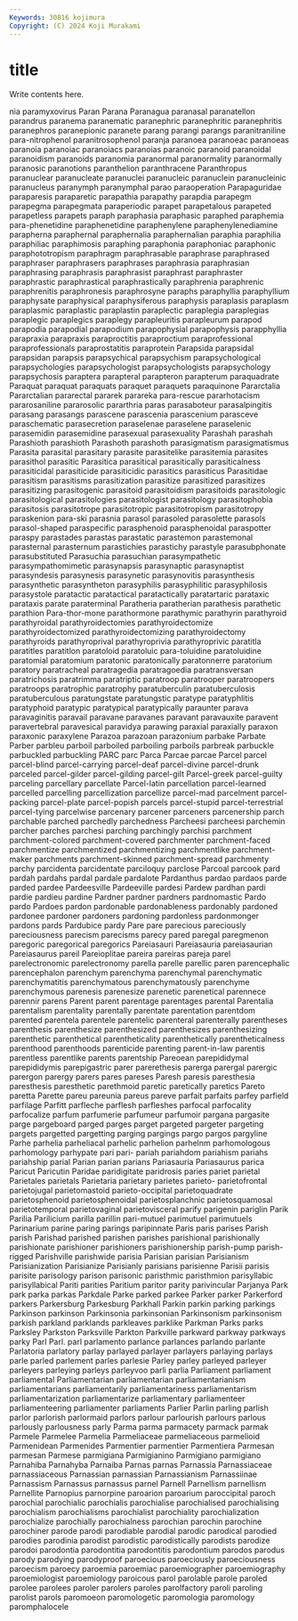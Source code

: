 ```yaml
---
Keywords: 30816 kojimura
Copyright: (C) 2024 Koji Murakami
---
```


# title

Write contents here.



nia paramyxovirus Paran Parana Paranagua paranasal paranatellon parandrus paranema
paranematic paranephric paranephritic paranephritis paranephros paranepionic paranete parang parangi parangs
paranitraniline para-nitrophenol paranitrosophenol paranja paranoea paranoeac paranoeas paranoia paranoiac paranoiacs
paranoias paranoic paranoid paranoidal paranoidism paranoids paranomia paranormal paranormality paranormally
paranosic paranotions paranthelion paranthracene Paranthropus paranuclear paranucleate paranuclei paranucleic paranuclein
paranucleinic paranucleus paranymph paranymphal parao paraoperation Parapaguridae paraparesis paraparetic parapathia
parapathy parapdia parapegm parapegma parapegmata paraperiodic parapet parapetalous parapeted parapetless
parapets paraph paraphasia paraphasic paraphed paraphemia para-phenetidine paraphenetidine paraphenylene paraphenylenediamine
parapherna paraphernal paraphernalia paraphernalian paraphia paraphilia paraphiliac paraphimosis paraphing paraphonia
paraphoniac paraphonic paraphototropism paraphragm paraphrasable paraphrase paraphrased paraphraser paraphrasers paraphrases
paraphrasia paraphrasian paraphrasing paraphrasis paraphrasist paraphrast paraphraster paraphrastic paraphrastical paraphrastically
paraphrenia paraphrenic paraphrenitis paraphronesis paraphrosyne paraphs paraphyllia paraphyllium paraphysate paraphysical
paraphysiferous paraphysis paraplasis paraplasm paraplasmic paraplastic paraplastin paraplectic paraplegia paraplegias
paraplegic paraplegics paraplegy parapleuritis parapleurum parapod parapodia parapodial parapodium parapophysial
parapophysis parapphyllia parapraxia parapraxis paraproctitis paraproctium paraprofessional paraprofessionals paraprostatitis paraprotein
Parapsida parapsidal parapsidan parapsis parapsychical parapsychism parapsychological parapsychologies parapsychologist parapsychologists
parapsychology parapsychosis paraptera parapteral parapteron parapterum paraquadrate Paraquat paraquat paraquats
paraquet paraquets paraquinone Pararctalia Pararctalian pararectal pararek parareka para-rescue pararhotacism
pararosaniline pararosolic pararthria paras parasaboteur parasalpingitis parasang parasangs parascene parascenia
parascenium parasceve paraschematic parasecretion paraselenae paraselene paraselenic parasemidin parasemidine parasexual
parasexuality Parashah parashah Parashioth parashioth Parashoth parashoth parasigmatism parasigmatismus Parasita
parasital parasitary parasite parasitelike parasitemia parasites parasithol parasitic Parasitica parasitical
parasitically parasiticalness parasiticidal parasiticide parasiticidic parasitics parasiticus Parasitidae parasitism parasitisms
parasitization parasitize parasitized parasitizes parasitizing parasitogenic parasitoid parasitoidism parasitoids parasitologic
parasitological parasitologies parasitologist parasitology parasitophobia parasitosis parasitotrope parasitotropic parasitotropism parasitotropy
paraskenion para-ski parasnia parasol parasoled parasolette parasols parasol-shaped paraspecific parasphenoid
parasphenoidal paraspotter paraspy parastades parastas parastatic parastemon parastemonal parasternal parasternum
parastichies parastichy parastyle parasubphonate parasubstituted Parasuchia parasuchian parasympathetic parasympathomimetic parasynapsis
parasynaptic parasynaptist parasyndesis parasynesis parasynetic parasynovitis parasynthesis parasynthetic parasyntheton parasyphilis
parasyphilitic parasyphilosis parasystole paratactic paratactical paratactically paratartaric parataxic parataxis parate
paraterminal Paratheria paratherian parathesis parathetic parathion Para-thor-mone parathormone parathymic parathyrin
parathyroid parathyroidal parathyroidectomies parathyroidectomize parathyroidectomized parathyroidectomizing parathyroidectomy parathyroids parathyroprival parathyroprivia
parathyroprivic paratitla paratitles paratitlon paratoloid paratoluic para-toluidine paratoluidine paratomial paratomium
paratonic paratonically paratonnerre paratorium paratory paratracheal paratragedia paratragoedia paratransversan paratrichosis
paratrimma paratriptic paratroop paratrooper paratroopers paratroops paratrophic paratrophy paratuberculin paratuberculosis
paratuberculous paratungstate paratungstic paratype paratyphlitis paratyphoid paratypic paratypical paratypically paraunter
parava paravaginitis paravail paravane paravanes paravant paravauxite paravent paravertebral paravesical
paravidya parawing paraxial paraxially paraxon paraxonic paraxylene Parazoa parazoan parazonium
parbake Parbate Parber parbleu parboil parboiled parboiling parboils parbreak parbuckle
parbuckled parbuckling PARC parc Parca Parcae parcae Parcel parcel parcel-blind
parcel-carrying parcel-deaf parcel-divine parcel-drunk parceled parcel-gilder parcel-gilding parcel-gilt Parcel-greek parcel-guilty
parceling parcellary parcellate Parcel-latin parcellation parcel-learned parcelled parcelling parcellization parcellize
parcel-mad parcelment parcel-packing parcel-plate parcel-popish parcels parcel-stupid parcel-terrestrial parcel-tying parcelwise
parcenary parcener parceners parcenership parch parchable parched parchedly parchedness Parcheesi
parcheesi parchemin parcher parches parchesi parching parchingly parchisi parchment parchment-colored
parchment-covered parchmenter parchment-faced parchmentize parchmentized parchmentizing parchmentlike parchment-maker parchments parchment-skinned
parchment-spread parchmenty parchy parcidenta parcidentate parciloquy parclose Parcoal parcook pard
pardah pardahs pardal pardale pardalote Pardanthus pardao pardaos parde parded
pardee Pardeesville Pardeeville pardesi Pardew pardhan pardi pardie pardieu pardine
Pardner pardner pardners pardnomastic Pardo pardo Pardoes pardon pardonable pardonableness
pardonably pardoned pardonee pardoner pardoners pardoning pardonless pardonmonger pardons pards
Pardubice pardy Pare pare parecious pareciously pareciousness parecism parecisms parecy
pared paregal paregmenon paregoric paregorical paregorics Pareiasauri Pareiasauria pareiasaurian Pareiasaurus
pareil Pareioplitae pareira pareiras pareja parel parelectronomic parelectronomy parella parelle
parellic paren parencephalic parencephalon parenchym parenchyma parenchymal parenchymatic parenchymatitis parenchymatous
parenchymatously parenchyme parenchymous parenesis parenesize parenetic parenetical parennece parennir parens
Parent parent parentage parentages parental Parentalia parentalism parentality parentally parentate
parentation parentdom parented parentela parentele parentelic parenteral parenterally parentheses parenthesis
parenthesize parenthesized parenthesizes parenthesizing parenthetic parenthetical parentheticality parenthetically parentheticalness parenthood
parenthoods parenticide parenting parent-in-law parentis parentless parentlike parents parentship Pareoean
parepididymal parepididymis parepigastric parer parerethesis parerga parergal parergic parergon parergy
parers pares pareses Paresh paresis paresthesia paresthesis paresthetic parethmoid paretic
paretically paretics Pareto paretta Parette pareu pareunia pareus pareve parfait
parfaits parfey parfield parfilage Parfitt parfleche parflesh parfleshes parfocal parfocality
parfocalize parfum parfumerie parfumeur parfumoir pargana pargasite parge pargeboard parged
parges parget pargeted pargeter pargeting pargets pargetted pargetting parging pargings
pargo pargos pargyline Parhe parhelia parheliacal parhelic parhelion parhelnm parhomologous
parhomology parhypate pari pari- pariah pariahdom pariahism pariahs pariahship parial
Parian parian parians Pariasauria Pariasaurus parica Paricut Paricutin Paridae paridigitate
paridrosis paries pariet parietal Parietales parietals Parietaria parietary parietes parieto-
parietofrontal parietojugal parietomastoid parieto-occipital parietoquadrate parietosphenoid parietosphenoidal parietosplanchnic parietosquamosal parietotemporal
parietovaginal parietovisceral parify parigenin pariglin Parik Parilia Parilicium parilla parillin
pari-mutuel parimutuel parimutuels Parinarium parine paring parings paripinnate Paris paris
parises Parish parish Parishad parished parishen parishes parishional parishionally parishionate
parishioner parishioners parishionership parish-pump parish-rigged Parishville parishwide parisia Parisian parisian
Parisianism Parisianization Parisianize Parisianly parisians parisienne Parisii parisis parisite parisology
parison parisonic paristhmic paristhmion parisyllabic parisyllabical Pariti parities Paritium paritor
parity parivincular Parjanya Park park parka parkas Parkdale Parke parked
parkee Parker parker Parkerford parkers Parkersburg Parkesburg Parkhall Parkin parkin
parking parkings Parkinson parkinson Parkinsonia parkinsonian Parkinsonism parkinsonism parkish parkland
parklands parkleaves parklike Parkman Parks parks Parksley Parkston Parksville Parkton
Parkville parkward parkway parkways parky Parl Parl. parl parlamento parlance
parlances parlando parlante Parlatoria parlatory parlay parlayed parlayer parlayers parlaying
parlays parle parled parlement parles parlesie Parley parley parleyed parleyer
parleyers parleying parleys parleyvoo parli parlia Parliament parliament parliamental Parliamentarian
parliamentarian parliamentarianism parliamentarians parliamentarily parliamentariness parliamentarism parliamentarization parliamentarize parliamentary parliamenteer
parliamenteering parliamenter parliaments Parlier Parlin parling parlish parlor parlorish parlormaid
parlors parlour parlourish parlours parlous parlously parlousness parly Parma parma
parmacety parmack parmak Parmele Parmelee Parmelia Parmeliaceae parmeliaceous parmelioid Parmenidean
Parmenides Parmentier parmentier Parmentiera Parmesan parmesan Parmese parmigiana Parmigianino Parmigiano
parmigiano Parnahiba Parnahyba Parnaiba Parnas parnas Parnassia Parnassiaceae parnassiaceous Parnassian
parnassian Parnassianism Parnassiinae Parnassism Parnassus parnassus parnel Parnell Parnellism parnellism
Parnellite Parnopius parnorpine paroarion paroarium paroccipital paroch parochial parochialic parochialis
parochialise parochialised parochialising parochialism parochialisms parochialist parochiality parochialization parochialize parochially
parochialness parochian parochin parochine parochiner parode parodi parodiable parodial parodic
parodical parodied parodies parodinia parodist parodistic parodistically parodists parodize parodoi
parodontia parodontitia parodontitis parodontium parodos parodus parody parodying parodyproof paroecious
paroeciously paroeciousness paroecism paroecy paroemia paroemiac paroemiographer paroemiography paroemiologist paroemiology
paroicous parol parolable parole paroled parolee parolees paroler parolers paroles
parolfactory paroli paroling parolist parols paromoeon paromologetic paromologia paromology paromphalocele
